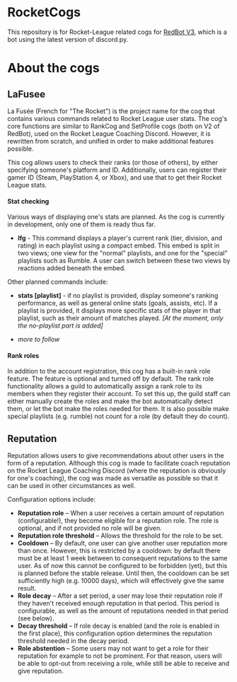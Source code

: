 # RocketCogs

This repository is for Rocket-League related cogs for [RedBot V3](https://github.com/Twentysix26/Red-DiscordBot), 
which is a bot using the latest version of discord.py.


# About the cogs

## LaFusee

La Fusée (French for "The Rocket") is the project name for the cog that contains various commands related to Rocket League user stats. 
The cog's core functions are similar to RankCog and SetProfile cogs (both on V2 of RedBot), used on the 
Rocket League Coaching Discord. However, it is rewritten from scratch, and unified in order to make additional features possible.

This cog allows users to check their ranks (or those of others), by either specifying someone's platform and ID. 
Additionally, users can register their gamer ID (Steam, PlayStation 4, or Xbox), and use that to get their Rocket League stats.

#### Stat checking
Various ways of displaying one's stats are planned. As the cog is currently in development, only one of them is ready thus far.

- **lfg** - This command displays a player's current rank (tier, division, and rating) in each playlist using a 
compact embed. This embed is split in two views; one view for the "normal" playlists, and one for the 
"special" playlists such as Rumble. A user can switch between these two views by reactions added beneath the embed.

Other planned commands include:

- **stats [playlist]** - if no playlist is provided, display someone's ranking performance, as well as general online 
stats (goals, assists, etc). If a playlist is provided, it displays more specific stats of the player in that playlist, 
such as their amount of matches played. *[At the moment, only the no-playlist part is added]*

- *more to follow*


#### Rank roles
In addition to the account registration, this cog has a built-in rank role feature. The feature is optional and turned off by default.
The rank role functionality allows a guild to automatically assign a rank role to its members when they register their account. 
To set this up, the guild staff can either manually create the roles and make the bot automatically detect them, 
or let the bot make the roles needed for them.
It is also possible make special playlists (e.g. rumble) not count for a role (by default they do count).


## Reputation
Reputation allows users to give recommendations about other users in the form of a reputation. 
Although this cog is made to facilitate coach reputation on the Rocket League Coaching Discord 
(where the reputation is obviously for one's coaching), 
the cog was made as versatile as possible so that it can be used in other circumstances as well.

Configuration options include:

- **Reputation role** – When a user receives a certain amount of reputation (configurable!), they become eligible for a
reputation role. The role is optional, and if not provided no role will be given.
- **Reputation role threshold** – Allows the threshold for the role to be set.
- **Cooldown** – By default, one user can give another user reputation more than once. 
However, this is restricted by a cooldown: by default there must be at least 1 week between to consequent reputations to the same user.
As of now this cannot be configured to be forbidden (yet), but this is planned before the stable release.
Until then, the cooldown can be set sufficiently high (e.g. 10000 days), which will effectively give the same result.
- **Role decay** – After a set period, a user may lose their reputation role if they haven't received enough reputation
in that period. This period is configurable, as well as the amount of reputations needed in that period (see below).
- **Decay threshold** – If role decay is enabled (and the role is enabled in the first place),
this configuration option determines the reputation threshold needed in the decay period.
- **Role abstention** – Some users may not want to get a role for their reputation for example to not be prominent.
For that reason, users will be able to opt-out from receiving a role, while still be able to receive and give reputation.

 
